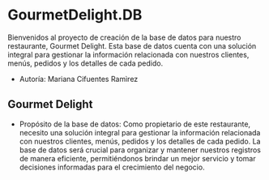 # GourmetDelight.DB
Bienvenidos al proyecto de creación de la base de datos para nuestro restaurante, Gourmet Delight. Esta base de datos cuenta con una solución integral para gestionar la información relacionada con nuestros clientes, menús, pedidos y los detalles de cada pedido.

- Autoría: Mariana Cifuentes Ramìrez    

## Gourmet Delight

- Propósito de la base de datos:
    Como propietario de este restaurante, necesito una solución integral para gestionar la
    información relacionada con nuestros clientes, menús, pedidos y los detalles de cada pedido. La
    base de datos será crucial para organizar y mantener nuestros registros de manera eficiente,
    permitiéndonos brindar un mejor servicio y tomar decisiones informadas para el crecimiento del
    negocio.